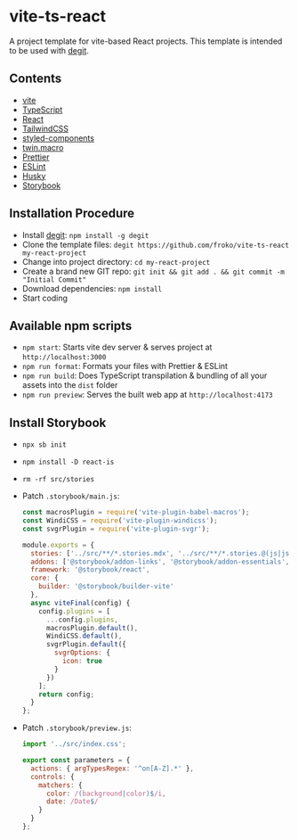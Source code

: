 # vite-ts-react

A project template for vite-based React projects.
This template is intended to be used with [degit](https://github.com/Rich-Harris/degit#readme).

## Contents

- [vite](https://vitejs.dev/)
- [TypeScript](https://www.typescriptlang.org/)
- [React](https://reactjs.org/)
- [TailwindCSS](https://tailwindcss.com/)
- [styled-components](https://styled-components.com/)
- [twin.macro](https://github.com/ben-rogerson/twin.macro)
- [Prettier](https://prettier.io/)
- [ESLint](https://eslint.org/)
- [Husky](https://typicode.github.io/husky/#/)
- [Storybook](https://storybook.js.org/)

## Installation Procedure

- Install [degit](https://github.com/Rich-Harris/degit#readme): `npm install -g degit`
- Clone the template files: `degit https://github.com/froko/vite-ts-react my-react-project`
- Change into project directory: `cd my-react-project`
- Create a brand new GIT repo: `git init && git add . && git commit -m "Initial Commit"`
- Download dependencies: `npm install`
- Start coding

## Available npm scripts

- `npm start`: Starts vite dev server & serves project at `http://localhost:3000`
- `npm run format`: Formats your files with Prettier & ESLint
- `npm run build`: Does TypeScript transpilation & bundling of all your assets into the `dist` folder
- `npm run preview`: Serves the built web app at `http://localhost:4173`

## Install Storybook

- `npx sb init`
- `npm install -D react-is`
- `rm -rf src/stories`
- Patch `.storybook/main.js`:

  ```javascript
  const macrosPlugin = require('vite-plugin-babel-macros');
  const WindiCSS = require('vite-plugin-windicss');
  const svgrPlugin = require('vite-plugin-svgr');

  module.exports = {
    stories: ['../src/**/*.stories.mdx', '../src/**/*.stories.@(js|jsx|ts|tsx)'],
    addons: ['@storybook/addon-links', '@storybook/addon-essentials', '@storybook/addon-interactions'],
    framework: '@storybook/react',
    core: {
      builder: '@storybook/builder-vite'
    },
    async viteFinal(config) {
      config.plugins = [
        ...config.plugins,
        macrosPlugin.default(),
        WindiCSS.default(),
        svgrPlugin.default({
          svgrOptions: {
            icon: true
          }
        })
      ];
      return config;
    }
  };
  ```

- Patch `.storybook/preview.js`:

  ```javascript
  import '../src/index.css';

  export const parameters = {
    actions: { argTypesRegex: '^on[A-Z].*' },
    controls: {
      matchers: {
        color: /(background|color)$/i,
        date: /Date$/
      }
    }
  };
  ```
